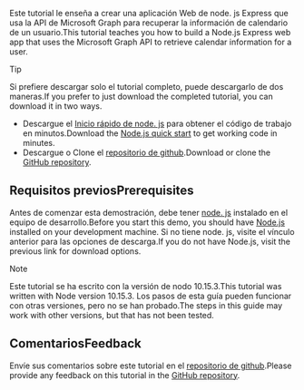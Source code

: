<!-- markdownlint-disable MD002 MD041 -->

<span data-ttu-id="f8912-101">Este tutorial le enseña a crear una aplicación Web de node. js Express que usa la API de Microsoft Graph para recuperar la información de calendario de un usuario.</span><span class="sxs-lookup"><span data-stu-id="f8912-101">This tutorial teaches you how to build a Node.js Express web app that uses the Microsoft Graph API to retrieve calendar information for a user.</span></span>

> [!TIP]
> <span data-ttu-id="f8912-102">Si prefiere descargar solo el tutorial completo, puede descargarlo de dos maneras.</span><span class="sxs-lookup"><span data-stu-id="f8912-102">If you prefer to just download the completed tutorial, you can download it in two ways.</span></span>
>
> - <span data-ttu-id="f8912-103">Descargue el [Inicio rápido de node. js](https://developer.microsoft.com/graph/quick-start?platform=option-node) para obtener el código de trabajo en minutos.</span><span class="sxs-lookup"><span data-stu-id="f8912-103">Download the [Node.js quick start](https://developer.microsoft.com/graph/quick-start?platform=option-node) to get working code in minutes.</span></span>
> - <span data-ttu-id="f8912-104">Descargue o Clone el [repositorio de github](https://github.com/microsoftgraph/msgraph-training-nodeexpressapp).</span><span class="sxs-lookup"><span data-stu-id="f8912-104">Download or clone the [GitHub repository](https://github.com/microsoftgraph/msgraph-training-nodeexpressapp).</span></span>

## <a name="prerequisites"></a><span data-ttu-id="f8912-105">Requisitos previos</span><span class="sxs-lookup"><span data-stu-id="f8912-105">Prerequisites</span></span>

<span data-ttu-id="f8912-106">Antes de comenzar esta demostración, debe tener [node. js](https://nodejs.org) instalado en el equipo de desarrollo.</span><span class="sxs-lookup"><span data-stu-id="f8912-106">Before you start this demo, you should have [Node.js](https://nodejs.org) installed on your development machine.</span></span> <span data-ttu-id="f8912-107">Si no tiene node. js, visite el vínculo anterior para las opciones de descarga.</span><span class="sxs-lookup"><span data-stu-id="f8912-107">If you do not have Node.js, visit the previous link for download options.</span></span>

> [!NOTE]
> <span data-ttu-id="f8912-108">Este tutorial se ha escrito con la versión de nodo 10.15.3.</span><span class="sxs-lookup"><span data-stu-id="f8912-108">This tutorial was written with Node version 10.15.3.</span></span> <span data-ttu-id="f8912-109">Los pasos de esta guía pueden funcionar con otras versiones, pero no se han probado.</span><span class="sxs-lookup"><span data-stu-id="f8912-109">The steps in this guide may work with other versions, but that has not been tested.</span></span>

## <a name="feedback"></a><span data-ttu-id="f8912-110">Comentarios</span><span class="sxs-lookup"><span data-stu-id="f8912-110">Feedback</span></span>

<span data-ttu-id="f8912-111">Envíe sus comentarios sobre este tutorial en el [repositorio de github](https://github.com/microsoftgraph/msgraph-training-nodeexpressapp).</span><span class="sxs-lookup"><span data-stu-id="f8912-111">Please provide any feedback on this tutorial in the [GitHub repository](https://github.com/microsoftgraph/msgraph-training-nodeexpressapp).</span></span>
